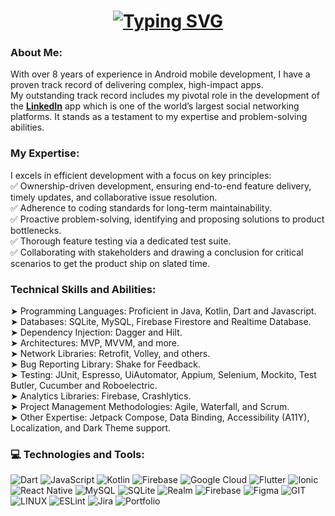 <h1 align="center">
  <a href="https://git.io/typing-svg">
    <img src="https://readme-typing-svg.herokuapp.com?font=Fira+Code&weight=600&duration=2000&pause=1000&color=0173A7&center=true&vCenter=true&random=false&width=435&lines=Hi+There+%F0%9F%91%8B;I+am+Sumit+!!;A+Passionate+Mobile+App+Engineer." alt="Typing SVG">
  </a>
</h1>

### About Me:
With over 8 years of experience in Android mobile development, I have a proven track record of delivering complex, high-impact apps.<br>My outstanding track record includes my pivotal role in the development of the [**LinkedIn**](https://play.google.com/store/apps/details?id=com.linkedin.android&pcampaignid=web_share) app which is one of the world’s largest social networking platforms. It stands as a testament to my expertise and problem-solving abilities.


### My Expertise:

I excels in efficient development with a focus on key principles:<br/>
✅ Ownership-driven development, ensuring end-to-end feature delivery, timely updates, and collaborative issue resolution.<br/>
✅ Adherence to coding standards for long-term maintainability.<br/>
✅ Proactive problem-solving, identifying and proposing solutions to product bottlenecks.<br/>
✅ Thorough feature testing via a dedicated test suite.<br/>
✅ Collaborating with stakeholders and drawing a conclusion for critical scenarios to get the product ship on slated time.


### Technical Skills and Abilities:
➤ Programming Languages: Proficient in Java, Kotlin, Dart and Javascript.<br/>
➤ Databases: SQLite, MySQL, Firebase Firestore and Realtime Database.<br/>
➤ Dependency Injection: Dagger and Hilt.<br/>
➤ Architectures: MVP, MVVM, and more.<br/>
➤ Network Libraries: Retrofit, Volley, and others.<br/>
➤ Bug Reporting Library: Shake for Feedback.<br/>
➤ Testing: JUnit, Espresso, UiAutomator, Appium, Selenium, Mockito, Test Butler, Cucumber and Roboelectric.<br/>
➤ Analytics Libraries: Firebase, Crashlytics.<br/>
➤ Project Management Methodologies: Agile, Waterfall, and Scrum.<br/>
➤ Other Expertise: Jetpack Compose, Data Binding, Accessibility (A11Y), Localization, and Dark Theme support.<br/>

### 💻 Technologies and Tools:
![Dart](https://img.shields.io/badge/dart-%230175C2.svg?style=for-the-badge&logo=dart&logoColor=white) ![JavaScript](https://img.shields.io/badge/javascript-%23323330.svg?style=for-the-badge&logo=javascript&logoColor=%23F7DF1E) ![Kotlin](https://img.shields.io/badge/kotlin-%237F52FF.svg?style=for-the-badge&logo=kotlin&logoColor=white) ![Firebase](https://img.shields.io/badge/firebase-%23039BE5.svg?style=for-the-badge&logo=firebase) ![Google Cloud](https://img.shields.io/badge/GoogleCloud-%234285F4.svg?style=for-the-badge&logo=google-cloud&logoColor=white) ![Flutter](https://img.shields.io/badge/Flutter-%2302569B.svg?style=for-the-badge&logo=Flutter&logoColor=white) ![Ionic](https://img.shields.io/badge/Ionic-%233880FF.svg?style=for-the-badge&logo=Ionic&logoColor=white) ![React Native](https://img.shields.io/badge/react_native-%2320232a.svg?style=for-the-badge&logo=react&logoColor=%2361DAFB) ![MySQL](https://img.shields.io/badge/mysql-%2300000f.svg?style=for-the-badge&logo=mysql&logoColor=white) ![SQLite](https://img.shields.io/badge/sqlite-%2307405e.svg?style=for-the-badge&logo=sqlite&logoColor=white) ![Realm](https://img.shields.io/badge/Realm-39477F?style=for-the-badge&logo=realm&logoColor=white) ![Firebase](https://img.shields.io/badge/Firebase-039BE5?style=for-the-badge&logo=Firebase&logoColor=white) ![Figma](https://img.shields.io/badge/figma-%23F24E1E.svg?style=for-the-badge&logo=figma&logoColor=white) ![GIT](https://img.shields.io/badge/Git-fc6d26?style=for-the-badge&logo=git&logoColor=white) ![LINUX](https://img.shields.io/badge/Linux-FCC624?style=for-the-badge&logo=linux&logoColor=black) ![ESLint](https://img.shields.io/badge/ESLint-4B3263?style=for-the-badge&logo=eslint&logoColor=white) ![Jira](https://img.shields.io/badge/jira-%230A0FFF.svg?style=for-the-badge&logo=jira&logoColor=white) ![Portfolio](https://img.shields.io/badge/Portfolio-%23000000.svg?style=for-the-badge&logo=firefox&logoColor=#FF7139)



<!-- Proudly created with GPRM ( https://gprm.itsvg.in ) -->
